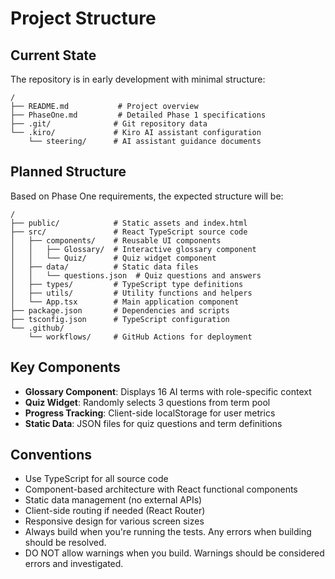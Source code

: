 # Project Structure

## Current State
The repository is in early development with minimal structure:

```
/
├── README.md           # Project overview
├── PhaseOne.md         # Detailed Phase 1 specifications
├── .git/              # Git repository data
└── .kiro/             # Kiro AI assistant configuration
    └── steering/      # AI assistant guidance documents
```

## Planned Structure
Based on Phase One requirements, the expected structure will be:

```
/
├── public/            # Static assets and index.html
├── src/               # React TypeScript source code
│   ├── components/    # Reusable UI components
│   │   ├── Glossary/  # Interactive glossary component
│   │   └── Quiz/      # Quiz widget component
│   ├── data/          # Static data files
│   │   └── questions.json  # Quiz questions and answers
│   ├── types/         # TypeScript type definitions
│   ├── utils/         # Utility functions and helpers
│   └── App.tsx        # Main application component
├── package.json       # Dependencies and scripts
├── tsconfig.json      # TypeScript configuration
└── .github/
    └── workflows/     # GitHub Actions for deployment
```

## Key Components
- **Glossary Component**: Displays 16 AI terms with role-specific context
- **Quiz Widget**: Randomly selects 3 questions from term pool
- **Progress Tracking**: Client-side localStorage for user metrics
- **Static Data**: JSON files for quiz questions and term definitions

## Conventions
- Use TypeScript for all source code
- Component-based architecture with React functional components
- Static data management (no external APIs)
- Client-side routing if needed (React Router)
- Responsive design for various screen sizes
- Always build when you're running the tests. Any errors when building should be resolved. 
- DO NOT allow warnings when you build. Warnings should be considered errors and investigated. 